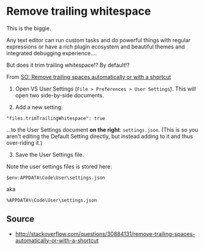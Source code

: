 ﻿# Remove trailing whitespace

This is the biggie.

Any text editor can run custom tasks and do powerful things with regular expressions or have a rich plugin ecosystem and beautiful themes and integrated debugging experience....

But does it trim trailing whitespace!? By default!?

From [SO: Remove trailing spaces automatically or with a shortcut](http://stackoverflow.com/questions/30884131/remove-trailing-spaces-automatically-or-with-a-shortcut)

1. Open VS User Settings (`File > Preferences > User Settings`).
This will open two side-by-side documents.

2. Add a new setting:

`"files.trimTrailingWhitespace": true`

...to the User Settings document **on the right**: `settings.json`. (This is so you aren't editing the Default Setting directly, but instead adding to it and thus over-riding it.)

3. Save the User Settings file.

Note the user settings files is stored here:

    $env:APPDATA\Code\User\settings.json

aka

    %APPDATA%\Code\User\settings.json

## Source

- <http://stackoverflow.com/questions/30884131/remove-trailing-spaces-automatically-or-with-a-shortcut>